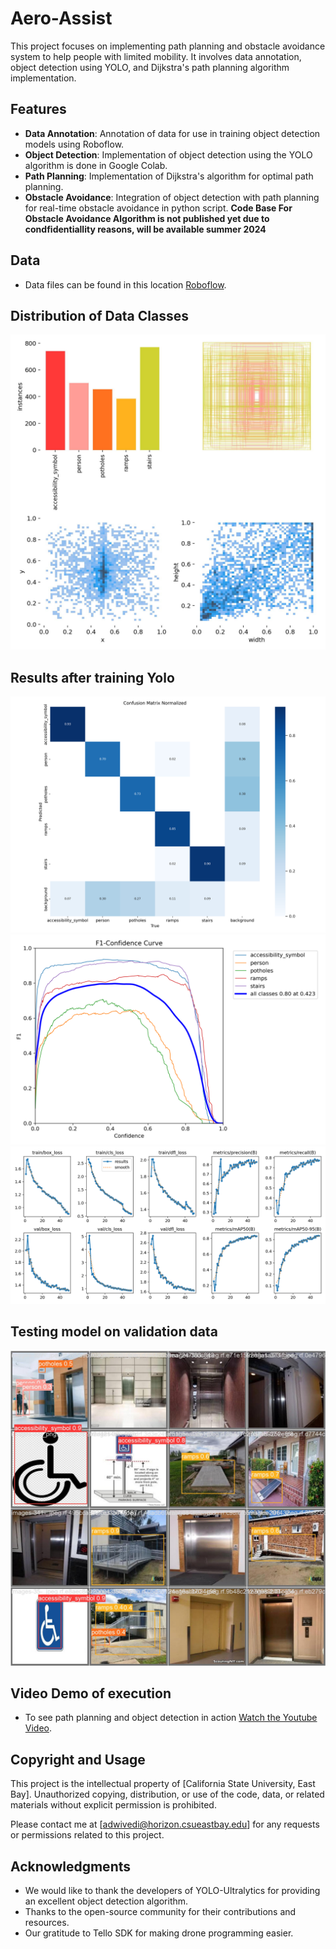 # Aero-Assist

This project focuses on implementing path planning and obstacle avoidance system to help people with limited mobility. It involves data annotation, object detection using YOLO, and Dijkstra's path planning algorithm implementation.

## Features

- **Data Annotation**: Annotation of data for use in training object detection models using Roboflow.
- **Object Detection**: Implementation of object detection using the YOLO algorithm is done in Google Colab.
- **Path Planning**: Implementation of Dijkstra's algorithm for optimal path planning.
- **Obstacle Avoidance**: Integration of object detection with path planning for real-time obstacle avoidance in python script.
**Code Base For Obstacle Avoidance Algorithm is not published yet due to condfidentiallity reasons, will be available summer 2024**

## Data

- Data files can be found in this location [Roboflow](https://universe.roboflow.com/custom-object-detection-vvwt6/accessibility-object-detection/).

## Distribution of Data Classes
![labels](https://github.com/AyuDwi1996/Aero-Assist/blob/main/results%20of%20object%20detction/labels.jpg)

## Results after training Yolo
![matrix](https://github.com/AyuDwi1996/Aero-Assist/blob/main/results%20of%20object%20detction/confusion_matrix_normalized.png)
![curve](https://github.com/AyuDwi1996/Aero-Assist/blob/main/results%20of%20object%20detction/F1_curve.png)
![results](https://github.com/AyuDwi1996/Aero-Assist/blob/main/results%20of%20object%20detction/results.png)

## Testing model on validation data
![test results](https://github.com/AyuDwi1996/Aero-Assist/blob/main/results%20of%20object%20detction/val_batch2_pred.jpg)
## Video Demo of execution

- To see path planning and object detection in action [Watch the Youtube Video](https://youtu.be/UlIQnAkgNVc).

## Copyright and Usage

This project is the intellectual property of [California State University, East Bay]. Unauthorized copying, distribution, or use of the code, data, or related materials without explicit permission is prohibited.

Please contact me at [adwivedi@horizon.csueastbay.edu] for any requests or permissions related to this project.

## Acknowledgments

- We would like to thank the developers of YOLO-Ultralytics for providing an excellent object detection algorithm.
- Thanks to the open-source community for their contributions and resources.
- Our gratitude to Tello SDK for making drone programming easier.

